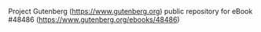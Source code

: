 Project Gutenberg (https://www.gutenberg.org) public repository for eBook #48486 (https://www.gutenberg.org/ebooks/48486)
